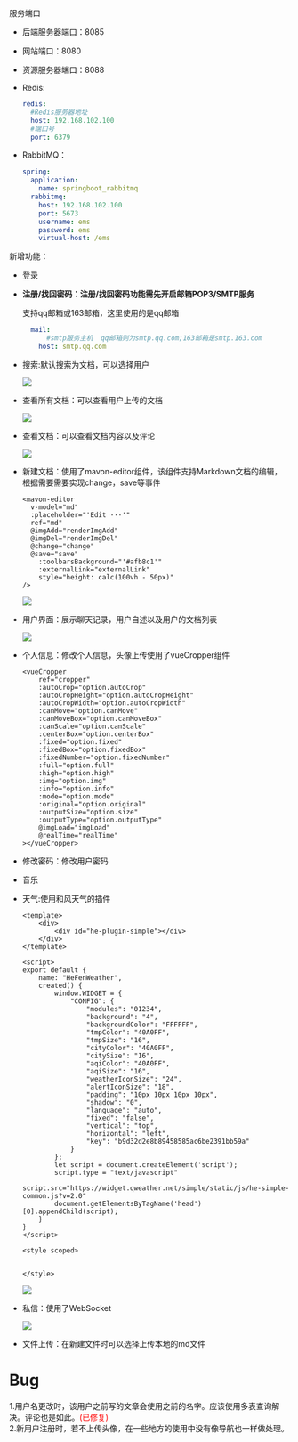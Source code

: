 服务端口

- 后端服务器端口：8085

- 网站端口：8080

- 资源服务器端口：8088

- Redis:
  ```yaml
  redis:
    #Redis服务器地址
    host: 192.168.102.100
    #端口号
    port: 6379
  ```
  
- RabbitMQ：

  ```yaml
  spring:
    application:
      name: springboot_rabbitmq
    rabbitmq:
      host: 192.168.102.100
      port: 5673
      username: ems
      password: ems
      virtual-host: /ems
  ```

  







新增功能：

- 登录

- **注册/找回密码：注册/找回密码功能需先开启邮箱POP3/SMTP服务**

  支持qq邮箱或163邮箱，这里使用的是qq邮箱

  ```yaml
    mail:
        #smtp服务主机  qq邮箱则为smtp.qq.com;163邮箱是smtp.163.com
      host: smtp.qq.com
  ```

- 搜索:默认搜索为文档，可以选择用户

  ![](https://s3.bmp.ovh/imgs/2023/05/10/ed050a33d86cd312.png)

- 查看所有文档：可以查看用户上传的文档

  ![](https://s3.bmp.ovh/imgs/2023/05/11/b0a82c42df893953.png)

- 查看文档：可以查看文档内容以及评论

  ![](https://s3.bmp.ovh/imgs/2023/05/10/2ca4d9370ee4f419.png)

- 新建文档：使用了mavon-editor组件，该组件支持Markdown文档的编辑，根据需要需要实现change，save等事件 

  ```vue
  <mavon-editor
  	v-model="md"
  	:placeholder="'Edit ···'"
  	ref="md"
  	@imgAdd="renderImgAdd"
  	@imgDel="renderImgDel"
  	@change="change"
  	@save="save"
      :toolbarsBackground="'#afb8c1'"
      :externalLink="externalLink"
      style="height: calc(100vh - 50px)"
  />
  ```

  ![](https://s3.bmp.ovh/imgs/2023/05/11/48b48b0babee919d.png)

- 用户界面：展示聊天记录，用户自述以及用户的文档列表

  ![](https://s3.bmp.ovh/imgs/2023/05/10/2a3ad99b48b5ba23.png)

- 个人信息：修改个人信息，头像上传使用了vueCropper组件

  ```vue
  <vueCropper
      ref="cropper"
      :autoCrop="option.autoCrop"
      :autoCropHeight="option.autoCropHeight"
      :autoCropWidth="option.autoCropWidth"
      :canMove="option.canMove"
      :canMoveBox="option.canMoveBox"
      :canScale="option.canScale"
      :centerBox="option.centerBox"
      :fixed="option.fixed"
      :fixedBox="option.fixedBox"
      :fixedNumber="option.fixedNumber"
      :full="option.full"
      :high="option.high"
      :img="option.img"
      :info="option.info"
      :mode="option.mode"
      :original="option.original"
      :outputSize="option.size"
      :outputType="option.outputType"
      @imgLoad="imgLoad"
      @realTime="realTime"
  ></vueCropper>
  ```

- 修改密码：修改用户密码

- 音乐

- 天气:使用和风天气的插件

  ```vue
  <template>
      <div>
          <div id="he-plugin-simple"></div>
      </div>
  </template>
  
  <script>
  export default {
      name: "HeFenWeather",
      created() {
          window.WIDGET = {
              "CONFIG": {
                  "modules": "01234",
                  "background": "4",
                  "backgroundColor": "FFFFFF",
                  "tmpColor": "40A0FF",
                  "tmpSize": "16",
                  "cityColor": "40A0FF",
                  "citySize": "16",
                  "aqiColor": "40A0FF",
                  "aqiSize": "16",
                  "weatherIconSize": "24",
                  "alertIconSize": "18",
                  "padding": "10px 10px 10px 10px",
                  "shadow": "0",
                  "language": "auto",
                  "fixed": "false",
                  "vertical": "top",
                  "horizontal": "left",
                  "key": "b9d32d2e8b89458585ac6be2391bb59a"
              }
          };
          let script = document.createElement('script');
          script.type = "text/javascript"
          script.src="https://widget.qweather.net/simple/static/js/he-simple-common.js?v=2.0"
          document.getElementsByTagName('head')[0].appendChild(script);
      }
  }
  </script>
  
  <style scoped>
  
  
  </style>
  ```

  ![](https://s3.bmp.ovh/imgs/2023/05/11/36bbd3af39fad752.png)

- 私信：使用了WebSocket

  ![](https://s3.bmp.ovh/imgs/2023/05/10/6517e6fe576538b0.png)

- 文件上传：在新建文件时可以选择上传本地的md文件

# Bug
1.用户名更改时，该用户之前写的文章会使用之前的名字。应该使用多表查询解决。评论也是如此。<font color="Red">(已修复)</font>  <br>
2.新用户注册时，若不上传头像，在一些地方的使用中没有像导航也一样做处理。



